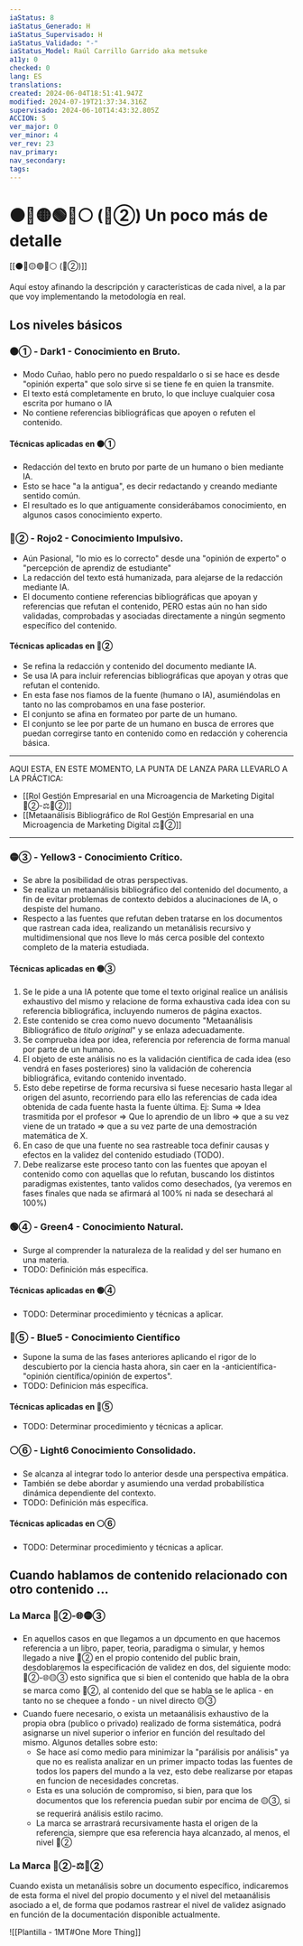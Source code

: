 ```yaml
---
iaStatus: 8
iaStatus_Generado: H
iaStatus_Supervisado: H
iaStatus_Validado: "-"
iaStatus_Model: Raúl Carrillo Garrido aka metsuke
a11y: 0
checked: 0
lang: ES
translations: 
created: 2024-06-04T18:51:41.947Z
modified: 2024-07-19T21:37:34.316Z
supervisado: 2024-06-10T14:43:32.805Z
ACCION: S
ver_major: 0
ver_minor: 4
ver_rev: 23
nav_primary: 
nav_secondary: 
tags:
---
```

# ⚫🔴🟡🟢🔵⚪ (🔴②) Un poco más de detalle

[[⚫🔴🟡🟢🔵⚪ (🔴②)]]

Aquí estoy afinando la descripción y características de cada nivel, a la par que voy implementando la metodología en real.

## Los niveles básicos
### ⚫① - Dark1 - Conocimiento en Bruto. 

* Modo Cuñao, hablo pero no puedo respaldarlo o si se hace es desde "opinión experta" que solo sirve si se tiene fe en quien la transmite.
* El texto está completamente en bruto, lo que incluye cualquier cosa escrita por humano o IA
* No contiene referencias bibliográficas que apoyen o refuten el contenido.

#### Técnicas aplicadas en  ⚫①

* Redacción del texto en bruto por parte de un humano o bien mediante IA.
* Esto se hace "a la antigua", es decir redactando y creando mediante sentido común.
* El resultado es lo que antiguamente considerábamos conocimiento, en algunos casos conocimiento experto.

### 🔴② - Rojo2 - Conocimiento Impulsivo.

* Aún Pasional, "lo mio es lo correcto" desde una "opinión de experto" o "percepción de aprendiz de estudiante"
* La redacción del texto está humanizada, para alejarse de la redacción mediante IA.
* El documento contiene referencias bibliográficas que apoyan y referencias que refutan el contenido, PERO estas aún no han sido validadas, comprobadas y asociadas directamente a ningún segmento específico del contenido.
#### Técnicas aplicadas en  🔴②

* Se refina la redacción y contenido del documento mediante IA.
* Se usa IA para incluir referencias bibliográficas que apoyan y otras que refutan el contenido.
* En esta fase nos fiamos de la fuente (humano o IA),  asumiéndolas en tanto no las comprobamos en una fase posterior.
* El conjunto se afina en formateo por parte de un humano.
* El conjunto se lee por parte de un humano en busca de errores que puedan corregirse tanto en contenido como en redacción y coherencia básica.


---
AQUI ESTA, EN ESTE MOMENTO,  LA PUNTA DE LANZA PARA LLEVARLO A LA PRÁCTICA:

* [[Rol Gestión Empresarial en una Microagencia de Marketing Digital 🔴②-⚖️🔴②]]
* [[Metaanálisis Bibliográfico de Rol Gestión Empresarial en una Microagencia de Marketing Digital ⚖️🔴②]]

---
### 🟡③ - Yellow3 - Conocimiento Crítico.

* Se abre la posibilidad de otras perspectivas.
* Se realiza un metaanálisis bibliográfico del contenido del documento, a fin de evitar problemas de contexto debidos a alucinaciones de IA, o despiste del humano. 
* Respecto a las fuentes que refutan deben tratarse en los documentos que rastrean cada idea, realizando un metanálisis recursivo y multidimensional que nos lleve lo más cerca posible del contexto completo de la materia estudiada.
#### Técnicas aplicadas en 🟡③

1. Se le pide a una IA potente que tome el texto original realice un análisis exhaustivo del mismo y relacione de forma exhaustiva cada idea con su referencia bibliográfica, incluyendo numeros de página exactos.
2. Este contenido se crea como nuevo documento "Metaanálisis Bibliográfico de *titulo original*" y se enlaza adecuadamente.
3. Se comprueba idea por idea, referencia por referencia de forma manual por parte de un humano.
4. El objeto de este análisis no es la validación científica de cada idea (eso vendrá en fases posteriores) sino la validación de coherencia bibliográfica, evitando contenido inventado.
5. Esto debe repetirse de forma recursiva si fuese necesario hasta llegar al origen del asunto, recorriendo para ello las referencias de cada idea obtenida de cada fuente hasta la fuente última. Ej: Suma => Idea trasmitida por el profesor => Que lo aprendio de un libro => que a su vez viene de un tratado => que a su vez parte de una demostración matemática de X.
6. En caso de que una fuente no sea rastreable toca definir causas y efectos en la validez del contenido estudiado (TODO).
7. Debe realizarse este proceso tanto con las fuentes que apoyan el contenido como con aquellas que lo refutan, buscando los distintos paradigmas existentes, tanto validos como desechados, (ya veremos en fases finales que nada se afirmará al 100% ni nada se desechará al 100%)
### 🟢④ - Green4 - Conocimiento Natural.

* Surge al comprender la naturaleza de la realidad y del ser humano en una materia.
* TODO: Definición más específica.
#### Técnicas aplicadas en 🟢④

* TODO: Determinar procedimiento y técnicas a aplicar.
### 🔵⑤ - Blue5 - Conocimiento Científico

* Supone la suma de las fases anteriores aplicando el rigor de lo descubierto por la ciencia hasta ahora, sin caer en la -anticientífica- "opinión científica/opinión de expertos".
* TODO: Definicion más específica.
#### Técnicas aplicadas en 🔵⑤

* TODO: Determinar procedimiento y técnicas a aplicar.
### ⚪⑥ - Light6 Conocimiento Consolidado.

* Se alcanza al integrar todo lo anterior desde una perspectiva empática.
* También se debe abordar y asumiendo una verdad probabilística dinámica dependiente del contexto.
* TODO: Definición más específica.
#### Técnicas aplicadas en  ⚪⑥

* TODO: Determinar procedimiento y técnicas a aplicar.


## Cuando hablamos de contenido relacionado con otro contenido ...

### La Marca   🔴②-🌐🟡③

* En aquellos casos en que llegamos a un dpcumento en que hacemos referencia a un libro, paper, teoria, paradigma o simular, y hemos llegado a nive  🔴② en el propio contenido del public brain, desdoblaremos la especificación de validez en dos, del siguiente modo: 🔴②-🌐🟡③ esto significa que si bien el contenido que habla de la obra se marca como   🔴②, al contenido del que se habla se le aplica - en tanto no se chequee a fondo - un nivel directo  🟡③
* Cuando fuere necesario, o exista un metaanálisis exhaustivo de la propia obra (publico o privado) realizado de forma sistemática, podrá asignarse un nivel superior o inferior en función del resultado del mismo. Algunos detalles sobre esto:
	* Se hace así como medio para minimizar la "parálisis por análisis" ya que no es realista analizar en un primer impacto todas las fuentes de todos los papers del mundo a la vez, esto debe realizarse por etapas en funcion de necesidades concretas.
	* Esta es una solución de compromiso, si bien, para que los documentos que los referencia puedan subir por encima de  🟡③, si se requerirá análisis estilo racimo.
	* La marca se arrastrará recursivamente hasta el origen de la referencia, siempre que esa referencia haya alcanzado, al menos, el nivel  🔴②

### La Marca 🔴②-⚖️🔴②

Cuando exista un metanálisis sobre un documento específico, indicaremos de esta forma el nivel del propio documento y el nivel del metaanálisis asociado a el, de forma que podamos rastrear el nivel de validez asignado en función de la documentación disponible actualmente.

![[Plantilla - 1MT#One More Thing]]